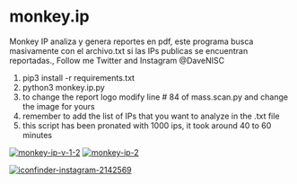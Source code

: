 # monkey.ip
Monkey IP analiza y genera reportes en pdf, este programa busca masivamente con el archivo.txt si las IPs publicas se encuentran reportadas., Follow me Twitter and Instagram @DaveNISC

1. pip3 install -r requirements.txt
2. python3 monkey.ip.py
3. to change the report logo modify line # 84 of mass.scan.py and change the image for yours
4. remember to add the list of IPs that you want to analyze in the .txt file
5. this script has been pronated with 1000 ips, it took around 40 to 60 minutes

<a href="https://imgbb.com/"><img src="https://i.ibb.co/xhCWv2S/monkey-ip-v-1-2.png" alt="monkey-ip-v-1-2" border="0"></a>
<a href="https://imgbb.com/"><img src="https://i.ibb.co/HHwfmTC/monkey-ip-2.png" alt="monkey-ip-2" border="0"></a>


<a href="https://instagram.com/davenisc/"><img src="https://i.ibb.co/yWZ4dhx/iconfinder-instagram-2142569.png" alt="iconfinder-instagram-2142569" border="0"></a>
